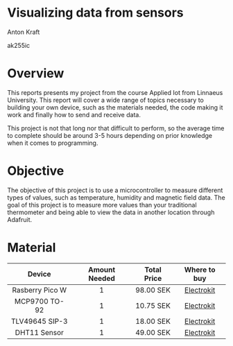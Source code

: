 # Visualizing data from sensors


Anton Kraft

ak255ic

# Overview

This reports presents my project from the course Applied Iot from Linnaeus University. This report will cover a wide range of topics necessary to building your own device, such as the materials needed, the code making it work and finally how to send and receive data.

This project is not that long nor that difficult to perform, so the average time to complete should be around 3-5 hours depending on prior knowledge when it comes to programming.

# Objective

The objective of this project is to use a microcontroller to measure different types of values, such as temperature, humidity and magnetic field data. The goal of this project is to measure more values than your traditional thermometer and being able to view the data in another location through Adafruit.

# Material

| Device          | Amount Needed             | Total Price             | Where to buy    |
|:-------------:|:-------------:|:-------------:|:-------------:|
| Rasberry Pico W    | 1     | 98.00 SEK     |   [Electrokit](https://www.electrokit.com/en/product/raspberry-pi-pico-w/)
| MCP9700 TO-92      | 1     | 10.75 SEK     |   [Electrokit](https://www.electrokit.com/en/product/mcp9700-e-to-to-92-temperature-sensor/) |
| TLV49645 SIP-3     | 1     | 18.00 SEK     |   [Electrokit](https://www.electrokit.com/en/product/tlv49645-sip-3-hall-effektsensor-digital-2/) |
| DHT11 Sensor       | 1     | 49.00 SEK     |   [Electrokit](https://www.electrokit.com/en/product/digital-temperature-and-humidity-sensor-dht11/) |


